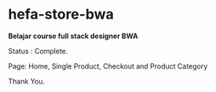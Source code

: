 # hefa-store-bwa
**Belajar course full stack designer BWA**

Status : Complete.

Page: Home, Single Product, Checkout and Product Category


Thank You.
